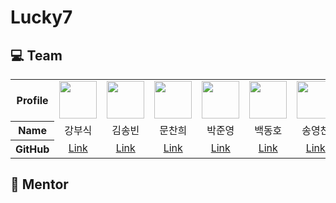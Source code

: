 # Lucky7

## :computer: Team

<table>
  <tr align="center">
    <th>Profile</th>
    <td>
      <img src="https://avatars.githubusercontent.com/u/72724785?v=4" width="60" alt=""/>
    </td>
    <td>
      <img src="https://avatars.githubusercontent.com/u/118897208?v=4" width="60" alt=""/>
    </td>
    <td>
      <img src="https://avatars.githubusercontent.com/u/80397007?v=4" width="60" alt=""/>
    </td>
    <td>
      <img src="https://avatars.githubusercontent.com/u/134957895?v=4" width="60" alt=""/>
    </td>
    <td>
      <img src="https://avatars.githubusercontent.com/u/54105266?v=4" width="60" alt=""/>
    </td>
    <td>
      <img src="https://avatars.githubusercontent.com/u/180140997?v=4" width="60" alt=""/>
    </td>
    <td>
      <img src="https://avatars.githubusercontent.com/u/94730654?v=4" width="60" alt=""/>
    </td>
  </tr>
  <tr align="center">
    <th>Name</th>
    <td>강부식</td>
    <td>김송빈</td>
    <td>문찬희</td>
    <td>박준영</td>
    <td>백동호</td>
    <td>송영찬</td>
    <td>이동현</td>
  </tr>
  <tr align="center">
    <th>GitHub</th>
    <td><a href="https://github.com/kangboosik">Link</a></td>
    <td><a href="https://github.com/kimsongbin">Link</a></td>
    <td><a href="https://github.com/moonchanhee">Link</a></td>
    <td><a href="https://github.com/parkjuny0ung">Link</a></td>
    <td><a href="https://github.com/baekdongho">Link</a></td>
    <td><a href="https://github.com/songyoungchan">Link</a></td>
    <td><a href="https://github.com/donghyunlee-dev">Link</a></td>
  </tr>
</table>

## :open_book: Mentor

